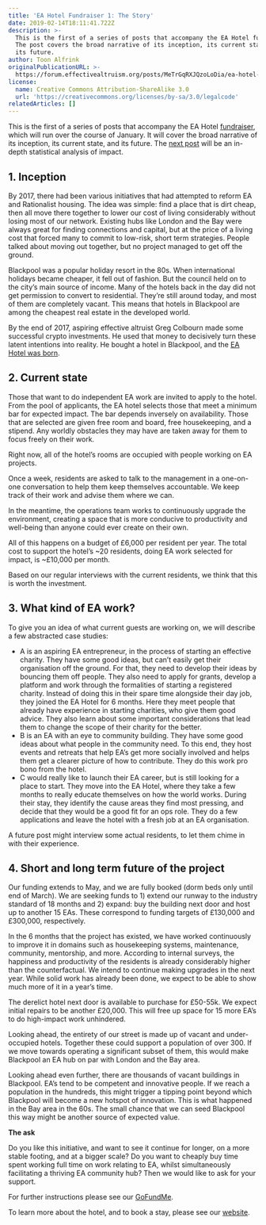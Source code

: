 ```yaml
---
title: 'EA Hotel Fundraiser 1: The Story'
date: 2019-02-14T18:11:41.722Z
description: >-
  This is the first of a series of posts that accompany the EA Hotel fundraiser.
  The post covers the broad narrative of its inception, its current state, and
  its future.
author: Toon Alfrink
originalPublicationURL: >-
  https://forum.effectivealtruism.org/posts/MeTrGqRXJQzoLoDia/ea-hotel-fundraiser-1-the-story
license:
  name: Creative Commons Attribution-ShareAlike 3.0
  url: 'https://creativecommons.org/licenses/by-sa/3.0/legalcode'
relatedArticles: []
---
```

This is the first of a series of posts that accompany the EA Hotel [fundraiser](https://www.gofundme.com/ea-hotel), which will run over the course of January. It will cover the broad narrative of its inception, its current state, and its future. The [next post](https://resources.eahub.org/evaluation_and_strategy/ea-hotel-fundraiser-2-current-guests-and-their-projects/) will be an in-depth statistical analysis of impact.

## 1. Inception

By 2017, there had been various initiatives that had attempted to reform EA and Rationalist housing. The idea was simple: find a place that is dirt cheap, then all move there together to lower our cost of living considerably without losing most of our network. Existing hubs like London and the Bay were always great for finding connections and capital, but at the price of a living cost that forced many to commit to low-risk, short term strategies. People talked about moving out together, but no project managed to get off the ground.

Blackpool was a popular holiday resort in the 80s. When international holidays became cheaper, it fell out of fashion. But the council held on to the city’s main source of income. Many of the hotels back in the day did not get permission to convert to residential. They’re still around today, and most of them are completely vacant. This means that hotels in Blackpool are among the cheapest real estate in the developed world.

By the end of 2017, aspiring effective altruist Greg Colbourn made some successful crypto investments. He used that money to decisively turn these latent intentions into reality. He bought a hotel in Blackpool, and the [EA Hotel was born](https://forum.effectivealtruism.org/posts/JdqHvyy2Tjcj3nKoD/ea-hotel-with-free-accommodation-and-board-for-two-years).

## 2. Current state

Those that want to do independent EA work are invited to apply to the hotel. From the pool of applicants, the EA hotel selects those that meet a minimum bar for expected impact. The bar depends inversely on availability. Those that are selected are given free room and board, free housekeeping, and a stipend. Any worldly obstacles they may have are taken away for them to focus freely on their work.

Right now, all of the hotel’s rooms are occupied with people working on EA projects.

Once a week, residents are asked to talk to the management in a one-on-one conversation to help them keep themselves accountable. We keep track of their work and advise them where we can.

In the meantime, the operations team works to continuously upgrade the environment, creating a space that is more conducive to productivity and well-being than anyone could ever create on their own.

All of this happens on a budget of £6,000 per resident per year. The total cost to support the hotel’s \~20 residents, doing EA work selected for impact, is \~£10,000 per month.

Based on our regular interviews with the current residents, we think that this is worth the investment.

## 3. What kind of EA work?

To give you an idea of what current guests are working on, we will describe a few abstracted case studies:

* A is an aspiring EA entrepreneur, in the process of starting an effective charity. They have some good ideas, but can’t easily get their organisation off the ground. For that, they need to develop their ideas by bouncing them off people. They also need to apply for grants, develop a platform and work through the formalities of starting a registered charity. Instead of doing this in their spare time alongside their day job, they joined the EA Hotel for 6 months. Here they meet people that already have experience in starting charities, who give them good advice. They also learn about some important considerations that lead them to change the scope of their charity for the better.
* B is an EA with an eye to community building. They have some good ideas about what people in the community need. To this end, they host events and retreats that help EA’s get more socially involved and helps them get a clearer picture of how to contribute. They do this work pro bono from the hotel.
* C would really like to launch their EA career, but is still looking for a place to start. They move into the EA Hotel, where they take a few months to really educate themselves on how the world works. During their stay, they identify the cause areas they find most pressing, and decide that they would be a good fit for an ops role. They do a few applications and leave the hotel with a fresh job at an EA organisation.

A future post might interview some actual residents, to let them chime in with their experience.

## 4. Short and long term future of the project

Our funding extends to May, and we are fully booked (dorm beds only until end of March). We are seeking funds to 1) extend our runway to the industry standard of 18 months and 2) expand: buy the building next door and host up to another 15 EAs. These correspond to funding targets of £130,000 and £300,000, respectively.

In the 6 months that the project has existed, we have worked continuously to improve it in domains such as housekeeping systems, maintenance, community, mentorship, and more. According to internal surveys, the happiness and productivity of the residents is already considerably higher than the counterfactual. We intend to continue making upgrades in the next year. While solid work has already been done, we expect to be able to show much more of it in a year’s time.

The derelict hotel next door is available to purchase for £50-55k. We expect initial repairs to be another £20,000. This will free up space for 15 more EA’s to do high-impact work unhindered.

Looking ahead, the entirety of our street is made up of vacant and under-occupied hotels. Together these could support a population of over 300. If we move towards operating a significant subset of them, this would make Blackpool an EA hub on par with London and the Bay area.

Looking ahead even further, there are thousands of vacant buildings in Blackpool. EA’s tend to be competent and innovative people. If we reach a population in the hundreds, this might trigger a tipping point beyond which Blackpool will become a new hotspot of innovation. This is what happened in the Bay area in the 60s. The small chance that we can seed Blackpool this way might be another source of expected value.

**The ask**

Do you like this initiative, and want to see it continue for longer, on a more stable footing, and at a bigger scale? Do you want to cheaply buy time spent working full time on work relating to EA, whilst simultaneously facilitating a thriving EA community hub? Then we would like to ask for your support.

For further instructions please see our [GoFundMe](https://www.gofundme.com/ea-hotel).

To learn more about the hotel, and to book a stay, please see our [website](https://eahotel.org/).
